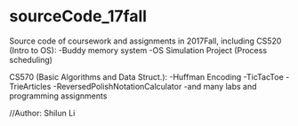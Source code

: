# sourceCode_17fall
Source code of coursework and assignments in 2017Fall, including
CS520 (Intro to OS):
-Buddy memory system
-OS Simulation Project (Process scheduling)
  
CS570 (Basic Algorithms and Data Struct.):
-Huffman Encoding
-TicTacToe
-TrieArticles
-ReversedPolishNotationCalculator
-and many labs and programming assignments

//Author: Shilun Li
